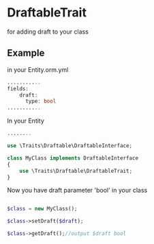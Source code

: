 DraftableTrait
================

for adding draft to your class

Example
-------
in your Entity.orm.yml
```php
...........
fields:
    draft:
      type: bool
...........
```

In your Entity
```php
........

use \Traits\Draftable\DraftableInterface;

class MyClass implements DraftableInterface
{
	use \Traits\Draftable\DraftableTrait;
}

```

Now you have draft parameter 'bool' in your class
```php

$class = new MyClass();

$class->setDraft($draft);

$class->getDraft();//output $draft bool

```